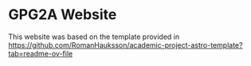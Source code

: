 # GPG2A Website

This website was based on the template provided in https://github.com/RomanHauksson/academic-project-astro-template?tab=readme-ov-file
